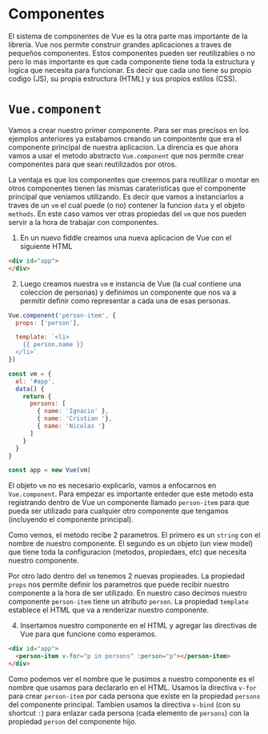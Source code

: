 # Componentes

El sistema de componentes de Vue es la otra parte mas importante de la libreria. Vue nos permite construir grandes aplicaciones a traves de pequeños componentes. Estos componentes pueden ser reutilizables o no pero lo mas importante es que cada componente tiene toda la estructura y logica que necesita para funcionar. Es decir que cada uno tiene su propio codigo (JS), su propia estructura (HTML) y sus propios estilos (CSS).

# `Vue.component`

Vamos a crear nuestro primer componente. Para ser mas precisos en los ejemplos anteriores ya estabamos creando un compontente que era el componente principal de nuestra aplicacion. La direncia es que ahora vamos a usar el metodo abstracto `Vue.component` que nos permite crear componentes para que sean reutilizados por otros.

La ventaja es que los componentes que creemos para reutilizar o montar en otros componentes tienen las mismas carateristicas que el componente principal que veniamos utilizando. Es decir que vamos a instanciarlos a traves de un `vm` el cual puede (o no) contener la funcion `data` y el objeto `methods`. En este caso vamos ver otras propiedas del `vm` que nos pueden servir a la hora de trabajar con componentes.

1. En un nuevo fiddle creamos una nueva aplicacion de Vue con el siguiente HTML
```html
<div id="app">
</div>
```

2. Luego creamos nuestra `vm` e instancia de Vue (la cual contiene una coleccion de personas) y definimos un componente que nos va a permitir definir como representar a cada una de esas personas.

```javascript
Vue.component('person-item', {
  props: ['person'],

  template: `<li>
    {{ person.name }}
  </li>`
})

const vm = {
  el: '#app',
  data() {
    return {
      persons: [
      	{ name: 'Ignacio' },
        { name: 'Cristian '},
        { name: 'Nicolas '}
      ]
    }
  }
}

const app = new Vue(vm)
```

El objeto `vm` no es necesario explicarlo, vamos a enfocarnos en `Vue.component`. Para empezar es importante enteder que este metodo esta registrando dentro de Vue un componente llamado `person-item` para que pueda ser utilizado para cualquier otro componente que tengamos (incluyendo el componente principal).

Como vemos, el metodo  recibe 2 parametros. El primero es un `string` con el nombre de nuestro componente. El segundo es un objeto (un view model) que tiene toda la configuracion (metodos, propiedaes, etc) que necesita nuestro componente.

Por otro lado dentro del `vm` tenemos 2 nuevas propieades. La propiedad `props` nos permite definir los parametros que puede recibir nuestro componente a la hora de ser utilizado. En nuestro caso decimos nuestro componente `person-item` tiene un atributo `person`. La propiedad `template` establece el HTML que va a renderizar nuestro componente.

4. Insertamos nuestro componente en el HTML y agregar las directivas de Vue para que funcione como esperamos.
```html
<div id="app">
  <person-item v-for="p in persons" :person="p"></person-item>
</div>
```

Como podemos ver el nombre que le pusimos a nuestro componente es el nombre que usamos para declararlo en el HTML. Usamos la directiva `v-for` para crear `person-item` por cada persona que existe en la propiedad `persons` del componente principal. Tambien usamos la directiva `v-bind` (con su shortcut `:`) para enlazar cada persona (cada elemento de `persons`) con la propiedad `person` del componente hijo. 
